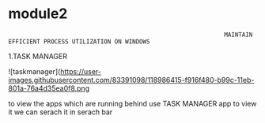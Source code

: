 # module2
                                                                 MAINTAIN EFFICIENT PROCESS UTILIZATION ON WINDOWS

1.TASK MANAGER


![taskmanager](https://user-images.githubusercontent.com/83391098/118986415-f916f480-b99c-11eb-801a-76a4d35ea0f8.png

to view the apps which are running behind use TASK MANAGER app to view it we can serach it in serach bar
